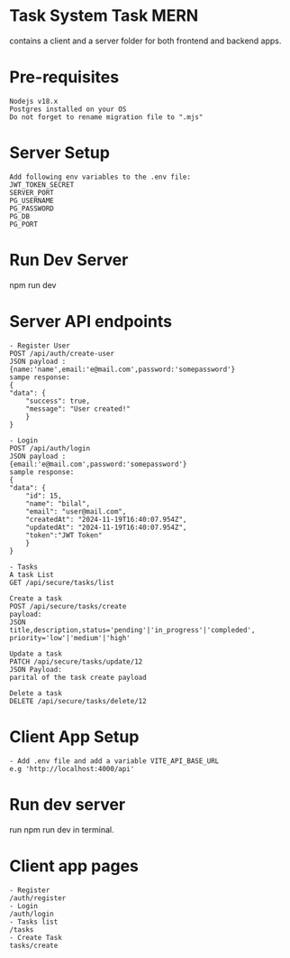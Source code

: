 # Task System Task MERN

contains a client and a server folder for both frontend and backend apps.

# Pre-requisites

    Nodejs v18.x
    Postgres installed on your OS
    Do not forget to rename migration file to ".mjs"

# Server Setup

    Add following env variables to the .env file:
    JWT_TOKEN_SECRET
    SERVER_PORT
    PG_USERNAME
    PG_PASSWORD
    PG_DB
    PG_PORT

# Run Dev Server

npm run dev

# Server API endpoints

    - Register User
    POST /api/auth/create-user
    JSON payload :
    {name:'name',email:'e@mail.com',password:'somepassword'}
    sampe response:
    {
    "data": {
        "success": true,
        "message": "User created!"
        }
    }

    - Login
    POST /api/auth/login
    JSON payload :
    {email:'e@mail.com',password:'somepassword'}
    sample response:
    {
    "data": {
        "id": 15,
        "name": "bilal",
        "email": "user@mail.com",
        "createdAt": "2024-11-19T16:40:07.954Z",
        "updatedAt": "2024-11-19T16:40:07.954Z",
        "token":"JWT Token"
        }
    }

    - Tasks
    A task List
    GET /api/secure/tasks/list

    Create a task
    POST /api/secure/tasks/create
    payload:
    JSON
    title,description,status='pending'|'in_progress'|'compleded', priority='low'|'medium'|'high'

    Update a task
    PATCH /api/secure/tasks/update/12
    JSON Payload:
    parital of the task create payload

    Delete a task
    DELETE /api/secure/tasks/delete/12

# Client App Setup

    - Add .env file and add a variable VITE_API_BASE_URL
    e.g 'http://localhost:4000/api'

# Run dev server

run npm run dev in terminal.

# Client app pages

    - Register
    /auth/register
    - Login
    /auth/login
    - Tasks list
    /tasks
    - Create Task
    tasks/create

